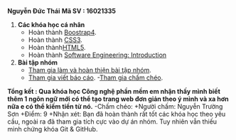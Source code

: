 ﻿**Nguyễn Đức Thái**
**Mã SV : 16021335**

1. **Các khóa học cá nhân**
	- Hoàn thành [Boostrap4](https://www.youtube.com/watch?v=a4dy_xMmTrQ&list=PLRtjMdoYXLf47brThg9-nTj8HSq8cQ0ND).
	- Hoàn thành [CSS3](https://thachpham.com/series/css-co-ban).
	- Hoàn thành[HTML5](https://thachpham.com/series/html-co-ban).
	- Hoàn thành [Software Engineering: Introduction](https://courses.edx.org/courses/course-v1:UBCx+SoftEng1x+1T2018/course/)
2. **Bài tập nhóm**
	- [Tham gia làm và hoàn thiện bài tập nhóm](https://github.com/truonganhhoang/INT2208-2-2018/tree/master/nhom-IOT).
	- [Tham gia viết báo cáo](https://docs.google.com/document/d/1NjtcLUNGw_2CcpJKR_oYhgXJo2IRi8SfS0IAQqXYNsA/edit?usp=sharing
).
	-[Tham gia chấm chéo](https://docs.google.com/document/d/1a4i_31R8WBUAnF91syr1FwBpKoAiTY6rEJt1xWjb74M/edit).

**Tổng kết : Qua khóa học Công nghệ phần mềm em nhận thấy mình biết thêm 1 ngôn ngữ mới có thể tạo  trang web đơn giản theo ý mình và xa hơn nữa e có thể kiếm tiền từ nó.**
-Chấm chéo:
+Người chấm: Nguyễn Trường Sơn
+Điểm: 9
+Nhận xét: Bạn đã hoàn thành rất tốt các khóa học theo yêu cầu, ngoài ra đã tham gia tích cực vào dự án nhóm. Tuy nhiên vẫn thiếu minh chứng khóa Git & GitHub.
